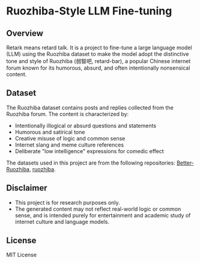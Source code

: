 # Ruozhiba-Style LLM Fine-tuning

## Overview
Retark means retard talk. It is a project to fine-tune a large language model (LLM) using the Ruozhiba dataset to make the model adopt the distinctive tone and style of Ruozhiba (弱智吧, retard-bar), a popular Chinese internet forum known for its humorous, absurd, and often intentionally nonsensical content.

## Dataset

The Ruozhiba dataset contains posts and replies collected from the Ruozhiba forum. The content is characterized by:

- Intentionally illogical or absurd questions and statements
- Humorous and satirical tone
- Creative misuse of logic and common sense
- Internet slang and meme culture references
- Deliberate "low intelligence" expressions for comedic effect

The datasets used in this project are from the following repositories: [Better-Ruozhiba](https://github.com/FunnySaltyFish/Better-Ruozhiba), [ruozhiba](https://github.com/Leymore/ruozhiba). 

## Disclaimer

- This project is for research purposes only.
- The generated content may not reflect real-world logic or common sense, and is intended purely for entertainment and academic study of internet culture and language models.

## License

MIT License

